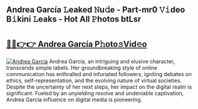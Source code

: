 ## Andrea García 𝙻eaked 𝙽u𝚍e - Part-mr0 𝚅𝚒deo B𝚒kini 𝙻eaks - Hot All 𝙿hotos btLsr

# <h2><a href="http://ld6sy5.urlbe.top/?page=Andrea+Garc%c3%ada">🔗🔗👉👉 Andrea García P𝚑oto𝚜Vid𝚎o</a></h2>

[![Andrea García](https://i.imgur.com/eBuTRDB.gif)](http://ld6sy5.urlbe.top/?page=Andrea+Garc%c3%ada)
Andrea García, an intriguing and elusive character, transcends simple labels. Her groundbreaking style of online communication has enthralled and infuriated followers, igniting debates on ethics, self-representation, and the evolving nature of virtual societies. Despite the uncertainty of her next steps, her impact on the digital realm is significant. Fueled by an unyielding resolve and undeniable captivation, Andrea García influence on digital media is pioneering.
